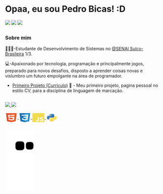 # Opaa, eu sou Pedro Bicas! :D
  <a href="https://instagram.com/pedro_bicas" target="_blank"><img src="https://img.shields.io/badge/-Instagram-%23E4405F?style=for-the-badge&logo=instagram&logoColor=white" target="_blank"></a>
  <a href = "mailto:pedrobicascouto@hotmail.com"><img src="https://img.shields.io/badge/-Gmail-%23333?style=for-the-badge&logo=gmail&logoColor=white" target="_blank"></a>
  <a href="https://www.linkedin.com/in/rafaella-ballerini-45875016a" target="_blank"><img src="https://img.shields.io/badge/-LinkedIn-%230077B5?style=for-the-badge&logo=linkedin&logoColor=white" target="_blank"></a> 
  ##
### Sobre mim
👨🏻‍💻-Estudante de Desenvolvimento de Sistemas no  [@SENAI Suíço-Brasileira](https://suicobrasileira.sp.senai.br/) 1/3.

💻-Apaixonado por tecnologia, programação e principalmente jogos, preparado para novos desafios, disposto a aprender coisas novas e vislumbro um futuro empolgante na área de programador.

- [Primeiro Projeto (Curriculo)](https://pedrobicas.github.io/pagina-pessoal/) 📝 - Meu primeiro projeto, pagina pessoal no estilo CV, para a disciplina de linguagem de marcação.
 ##
<div align="left">
  <a href="https://github.com/PedroBicas">
  <img height="180em" src="https://github-readme-stats.vercel.app/api?username=PedroBicas&show_icons=true&theme=github_dark&include_all_commits=true&count_private=true"/>
  <img height="180em" src="https://github-readme-stats.vercel.app/api/top-langs/?username=PedroBicas&layout=compact&langs_count=7&theme=github_dark"/>
</div>
<div style="display: inline_block"><br>
  <img align="center" alt="Pedro-HTML" height="30" width="40" src="https://raw.githubusercontent.com/devicons/devicon/master/icons/html5/html5-original.svg">
  <img align="center" alt="Pedro-CSS" height="30" width="40" src="https://raw.githubusercontent.com/devicons/devicon/master/icons/css3/css3-original.svg">
  <img align="center" alt="Pedro-Js" height="30" width="40" src="https://raw.githubusercontent.com/devicons/devicon/master/icons/javascript/javascript-plain.svg">
  <img align="center" alt="Pedro-Python" height="30" width="40" src="https://raw.githubusercontent.com/devicons/devicon/master/icons/python/python-original.svg">

</div>
  
  ##
 
<div> 

 
  ![Snake animation](https://github.com/PedroBicas/PedroBicas/blob/output/github-contribution-grid-snake.svg)
 
</div>
